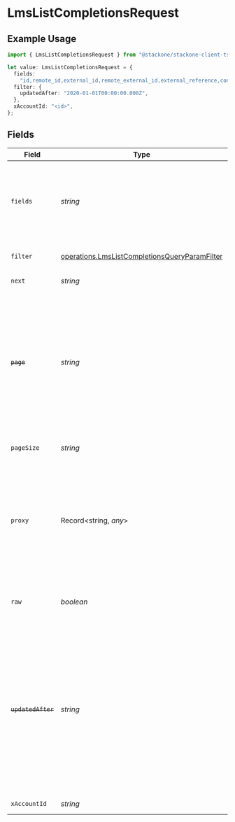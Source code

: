 # LmsListCompletionsRequest

## Example Usage

```typescript
import { LmsListCompletionsRequest } from "@stackone/stackone-client-ts/sdk/models/operations";

let value: LmsListCompletionsRequest = {
  fields:
    "id,remote_id,external_id,remote_external_id,external_reference,content_id,remote_content_id,course_id,remote_course_id,user_id,remote_user_id,completed_at,updated_at,created_at,result,content_external_reference,learning_object_type,learning_object_id,remote_learning_object_id,learning_object_external_reference",
  filter: {
    updatedAfter: "2020-01-01T00:00:00.000Z",
  },
  xAccountId: "<id>",
};
```

## Fields

| Field                                                                                                                                                                                                                                                                                                                   | Type                                                                                                                                                                                                                                                                                                                    | Required                                                                                                                                                                                                                                                                                                                | Description                                                                                                                                                                                                                                                                                                             | Example                                                                                                                                                                                                                                                                                                                 |
| ----------------------------------------------------------------------------------------------------------------------------------------------------------------------------------------------------------------------------------------------------------------------------------------------------------------------- | ----------------------------------------------------------------------------------------------------------------------------------------------------------------------------------------------------------------------------------------------------------------------------------------------------------------------- | ----------------------------------------------------------------------------------------------------------------------------------------------------------------------------------------------------------------------------------------------------------------------------------------------------------------------- | ----------------------------------------------------------------------------------------------------------------------------------------------------------------------------------------------------------------------------------------------------------------------------------------------------------------------- | ----------------------------------------------------------------------------------------------------------------------------------------------------------------------------------------------------------------------------------------------------------------------------------------------------------------------- |
| `fields`                                                                                                                                                                                                                                                                                                                | *string*                                                                                                                                                                                                                                                                                                                | :heavy_minus_sign:                                                                                                                                                                                                                                                                                                      | The comma separated list of fields that will be returned in the response (if empty, all fields are returned)                                                                                                                                                                                                            | id,remote_id,external_id,remote_external_id,external_reference,content_id,remote_content_id,course_id,remote_course_id,user_id,remote_user_id,completed_at,updated_at,created_at,result,content_external_reference,learning_object_type,learning_object_id,remote_learning_object_id,learning_object_external_reference |
| `filter`                                                                                                                                                                                                                                                                                                                | [operations.LmsListCompletionsQueryParamFilter](../../../sdk/models/operations/lmslistcompletionsqueryparamfilter.md)                                                                                                                                                                                                   | :heavy_minus_sign:                                                                                                                                                                                                                                                                                                      | LMS Completions Filter                                                                                                                                                                                                                                                                                                  |                                                                                                                                                                                                                                                                                                                         |
| `next`                                                                                                                                                                                                                                                                                                                  | *string*                                                                                                                                                                                                                                                                                                                | :heavy_minus_sign:                                                                                                                                                                                                                                                                                                      | The unified cursor                                                                                                                                                                                                                                                                                                      |                                                                                                                                                                                                                                                                                                                         |
| ~~`page`~~                                                                                                                                                                                                                                                                                                              | *string*                                                                                                                                                                                                                                                                                                                | :heavy_minus_sign:                                                                                                                                                                                                                                                                                                      | : warning: ** DEPRECATED **: This will be removed in a future release, please migrate away from it as soon as possible.<br/><br/>The page number of the results to fetch                                                                                                                                                |                                                                                                                                                                                                                                                                                                                         |
| `pageSize`                                                                                                                                                                                                                                                                                                              | *string*                                                                                                                                                                                                                                                                                                                | :heavy_minus_sign:                                                                                                                                                                                                                                                                                                      | The number of results per page                                                                                                                                                                                                                                                                                          |                                                                                                                                                                                                                                                                                                                         |
| `proxy`                                                                                                                                                                                                                                                                                                                 | Record<string, *any*>                                                                                                                                                                                                                                                                                                   | :heavy_minus_sign:                                                                                                                                                                                                                                                                                                      | Query parameters that can be used to pass through parameters to the underlying provider request by surrounding them with 'proxy' key                                                                                                                                                                                    |                                                                                                                                                                                                                                                                                                                         |
| `raw`                                                                                                                                                                                                                                                                                                                   | *boolean*                                                                                                                                                                                                                                                                                                               | :heavy_minus_sign:                                                                                                                                                                                                                                                                                                      | Indicates that the raw request result is returned                                                                                                                                                                                                                                                                       |                                                                                                                                                                                                                                                                                                                         |
| ~~`updatedAfter`~~                                                                                                                                                                                                                                                                                                      | *string*                                                                                                                                                                                                                                                                                                                | :heavy_minus_sign:                                                                                                                                                                                                                                                                                                      | : warning: ** DEPRECATED **: This will be removed in a future release, please migrate away from it as soon as possible.<br/><br/>Use a string with a date to only select results updated after that given date                                                                                                          | 2020-01-01T00:00:00.000Z                                                                                                                                                                                                                                                                                                |
| `xAccountId`                                                                                                                                                                                                                                                                                                            | *string*                                                                                                                                                                                                                                                                                                                | :heavy_check_mark:                                                                                                                                                                                                                                                                                                      | The account identifier                                                                                                                                                                                                                                                                                                  |                                                                                                                                                                                                                                                                                                                         |